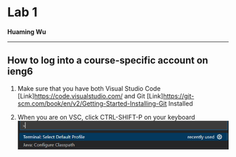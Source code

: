 # Lab 1

**Huaming Wu**

---

## How to log into a course-specific account on **ieng6**

1. Make sure that you have both Visual Studio Code [Link]https://code.visualstudio.com/ and Git [Link]https://git-scm.com/book/en/v2/Getting-Started-Installing-Git Installed

2. When you are on VSC, click CTRL-SHIFT-P on your keyboard
![Image](md1.png)
